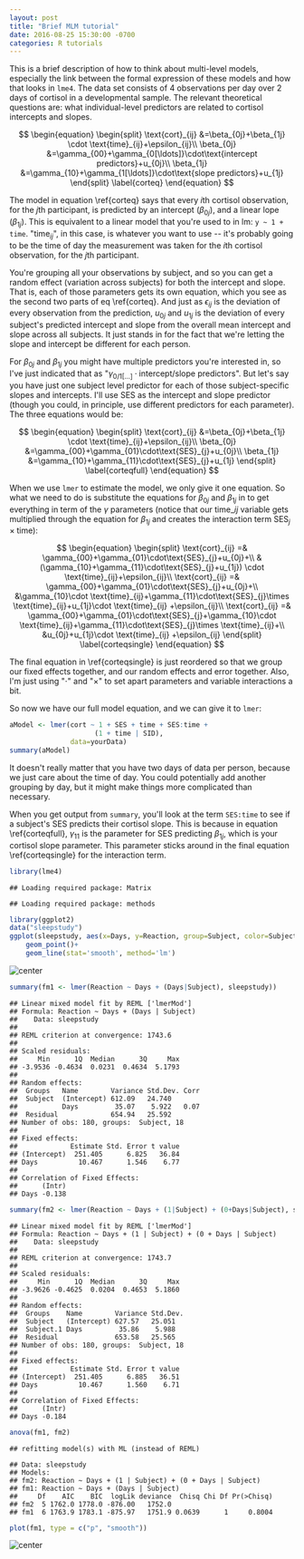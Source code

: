 ```yaml
---
layout: post
title: "Brief MLM tutorial"
date: 2016-08-25 15:30:00 -0700
categories: R tutorials
---
```


<script type="text/x-mathjax-config">
MathJax.Hub.Config({
  TeX: { 
    TagSide: "left",
    equationNumbers: {
      autoNumber: "AMS"
    } 
  },
  "HTML-CSS": {
    linebreaks: {
      width: "80% containter"
    }
  }
});
</script>

This is a brief description of how to think about multi-level models, especially the link between the formal expression of these models and how that looks in `lme4`. The data set consists of 4 observations per day over 2 days of cortisol in a developmental sample. The relevant theoretical questions are: what individual-level predictors are related to cortisol intercepts and slopes.

<!--more-->

$$
\begin{equation} 
\begin{split}
\text{cort}_{ij} &=\beta_{0j}+\beta_{1j} \cdot \text{time}_{ij}+\epsilon_{ij}\\
\beta_{0j} &=\gamma_{00}+\gamma_{0[\ldots]}\cdot\text{intercept predictors}+u_{0j}\\
\beta_{1j} &=\gamma_{10}+\gamma_{1[\ldots]}\cdot\text{slope predictors}+u_{1j}
\end{split}
\label{corteq}
\end{equation} 
$$

The model in equation \\ref{corteq} says that every *i*th cortisol observation, for the *j*th participant, is predicted by an intercept ($\beta_{0j}$), and a linear lope ($\beta_{1j}$). This is equivalent to a linear model that you're used to in lm: `y ~ 1 + time`. "$\text{time}_{ij}$", in this case, is whatever you want to use -- it's probably going to be the time of day the measurement was taken for the *i*th cortisol observation, for the *j*th participant. 

You're grouping all your observations by subject, and so you can get a random effect (variation across subjects) for both the intercept and slope. That is, each of those parameters gets its own equation, which you see as the second two parts of eq \\ref{corteq}. And just as $\epsilon_{ij}$ is the deviation of every observation from the prediction, $u_{0j}$ and $u_{1j}$ is the deviation of every subject's predicted intercept and slope from the overall mean intercept and slope across all subjects. It just stands in for the fact that we're letting the slope and intercept be different for each person.

For $\beta_{0j}$ and $\beta_{1j}$ you might have multiple predictors you're interested in, so I've just indicated that as "$\gamma_{0/1[\ldots]}\cdot\text{intercept/slope predictors}$". But let's say you have just one subject level predictor for each of those subject-specific slopes and intercepts. I'll use SES as the intercept and slope predictor (though you could, in principle, use different predictors for each parameter). The three equations would be:

$$
\begin{equation} 
\begin{split}
\text{cort}_{ij} &=\beta_{0j}+\beta_{1j} \cdot \text{time}_{ij}+\epsilon_{ij}\\
\beta_{0j} &=\gamma_{00}+\gamma_{01}\cdot\text{SES}_{j}+u_{0j}\\
\beta_{1j} &=\gamma_{10}+\gamma_{11}\cdot\text{SES}_{j}+u_{1j}
\end{split}
\label{corteqfull}
\end{equation}
$$

When we use `lmer` to estimate the model, we only give it one equation. So what we need to do is substitute the equations for $\beta_{0j}$ and $\beta_{1j}$ in to get everything in term of the $\gamma$ parameters (notice that our $\text{time}\_{ij}$ variable gets multiplied through the equation for $\beta_{1j}$ and creates the interaction term $\text{SES}_{j}\times \text{time}$):

$$
\begin{equation} 
\begin{split}
\text{cort}_{ij} =& \gamma_{00}+\gamma_{01}\cdot\text{SES}_{j}+u_{0j}+\\
&(\gamma_{10}+\gamma_{11}\cdot\text{SES}_{j}+u_{1j}) \cdot \text{time}_{ij}+\epsilon_{ij}\\
\text{cort}_{ij} =& \gamma_{00}+\gamma_{01}\cdot\text{SES}_{j}+u_{0j}+\\
&\gamma_{10}\cdot \text{time}_{ij}+\gamma_{11}\cdot\text{SES}_{j}\times \text{time}_{ij}+u_{1j}\cdot \text{time}_{ij} +\epsilon_{ij}\\
\text{cort}_{ij} =& \gamma_{00}+\gamma_{01}\cdot\text{SES}_{j}+\gamma_{10}\cdot \text{time}_{ij}+\gamma_{11}\cdot\text{SES}_{j}\times \text{time}_{ij}+\\
&u_{0j}+u_{1j}\cdot \text{time}_{ij} +\epsilon_{ij}
\end{split}
\label{corteqsingle}
\end{equation}
$$

The final equation in \\ref{corteqsingle} is just reordered so that we group our fixed effects together, and our random effects and error together. Also, I'm just using "$\cdot$" and "$\times$" to set apart parameters and variable interactions a bit.

So now we have our full model equation, and we can give it to `lmer`:


```r
aModel <- lmer(cort ~ 1 + SES + time + SES:time + 
                     (1 + time | SID), 
               data=yourData)
summary(aModel)
```

It doesn't really matter that you have two days of data per person, because we just care about the time of day. You could potentially add another grouping by day, but it might make things more complicated than necessary.

When you get output from `summary`, you'll look at the term `SES:time` to see if a subject's SES predicts their cortisol slope. This is because in equation \\ref{corteqfull}, $\gamma_{11}$ is the parameter for SES predicting $\beta_{1j}$, which is your cortisol slope parameter. This parameter sticks around in the final equation \\ref{corteqsingle} for the interaction term.



```r
library(lme4)
```

```
## Loading required package: Matrix
```

```
## Loading required package: methods
```

```r
library(ggplot2)
data("sleepstudy")
ggplot(sleepstudy, aes(x=Days, y=Reaction, group=Subject, color=Subject))+
	geom_point()+
	geom_line(stat='smooth', method='lm')
```

![center](/../figs/mlm_intro/unnamed-chunk-2-1.png)

```r
summary(fm1 <- lmer(Reaction ~ Days + (Days|Subject), sleepstudy))
```

```
## Linear mixed model fit by REML ['lmerMod']
## Formula: Reaction ~ Days + (Days | Subject)
##    Data: sleepstudy
## 
## REML criterion at convergence: 1743.6
## 
## Scaled residuals: 
##     Min      1Q  Median      3Q     Max 
## -3.9536 -0.4634  0.0231  0.4634  5.1793 
## 
## Random effects:
##  Groups   Name        Variance Std.Dev. Corr
##  Subject  (Intercept) 612.09   24.740       
##           Days         35.07    5.922   0.07
##  Residual             654.94   25.592       
## Number of obs: 180, groups:  Subject, 18
## 
## Fixed effects:
##             Estimate Std. Error t value
## (Intercept)  251.405      6.825   36.84
## Days          10.467      1.546    6.77
## 
## Correlation of Fixed Effects:
##      (Intr)
## Days -0.138
```

```r
summary(fm2 <- lmer(Reaction ~ Days + (1|Subject) + (0+Days|Subject), sleepstudy))
```

```
## Linear mixed model fit by REML ['lmerMod']
## Formula: Reaction ~ Days + (1 | Subject) + (0 + Days | Subject)
##    Data: sleepstudy
## 
## REML criterion at convergence: 1743.7
## 
## Scaled residuals: 
##     Min      1Q  Median      3Q     Max 
## -3.9626 -0.4625  0.0204  0.4653  5.1860 
## 
## Random effects:
##  Groups    Name        Variance Std.Dev.
##  Subject   (Intercept) 627.57   25.051  
##  Subject.1 Days         35.86    5.988  
##  Residual              653.58   25.565  
## Number of obs: 180, groups:  Subject, 18
## 
## Fixed effects:
##             Estimate Std. Error t value
## (Intercept)  251.405      6.885   36.51
## Days          10.467      1.560    6.71
## 
## Correlation of Fixed Effects:
##      (Intr)
## Days -0.184
```

```r
anova(fm1, fm2)
```

```
## refitting model(s) with ML (instead of REML)
```

```
## Data: sleepstudy
## Models:
## fm2: Reaction ~ Days + (1 | Subject) + (0 + Days | Subject)
## fm1: Reaction ~ Days + (Days | Subject)
##     Df    AIC    BIC  logLik deviance  Chisq Chi Df Pr(>Chisq)
## fm2  5 1762.0 1778.0 -876.00   1752.0                         
## fm1  6 1763.9 1783.1 -875.97   1751.9 0.0639      1     0.8004
```

```r
plot(fm1, type = c("p", "smooth"))
```

![center](/../figs/mlm_intro/unnamed-chunk-2-2.png)
